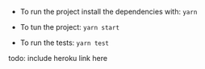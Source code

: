 -  To run the project install the dependencies with: 
`yarn`

- To tun the project:
`yarn start`

- To run the tests:
`yarn test`

todo: include heroku link here
